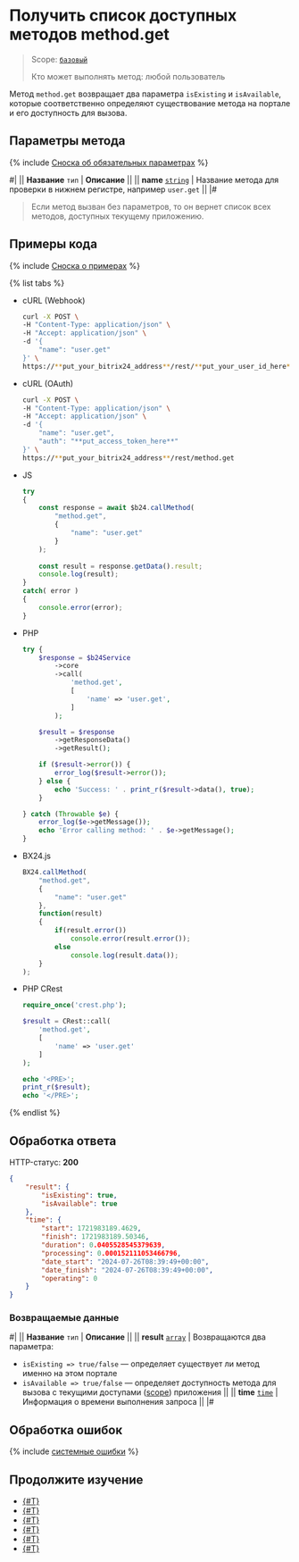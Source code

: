 # Получить список доступных методов method.get

> Scope: [`базовый`](../../scopes/permissions.md)
>
> Кто может выполнять метод: любой пользователь

Метод `method.get` возвращает два параметра `isExisting` и `isAvailable`, которые соответственно определяют существование метода на портале и его доступность для вызова.

## Параметры метода

{% include [Сноска об обязательных параметрах](../../../_includes/required.md) %}

#|
|| **Название**
`тип` | **Описание** ||
|| **name**
[`string`](../../data-types.md) | Название метода для проверки в нижнем регистре, например `user.get` ||
|#

> Если метод вызван без параметров, то он вернет список всех методов, доступных текущему приложению.

## Примеры кода

{% include [Сноска о примерах](../../../_includes/examples.md) %}

{% list tabs %}

- cURL (Webhook)

    ```bash
    curl -X POST \
    -H "Content-Type: application/json" \
    -H "Accept: application/json" \
    -d '{
        "name": "user.get"
    }' \
    https://**put_your_bitrix24_address**/rest/**put_your_user_id_here**/**put_your_webbhook_here**/method.get
    ```

- cURL (OAuth)

    ```bash
    curl -X POST \
    -H "Content-Type: application/json" \
    -H "Accept: application/json" \
    -d '{
        "name": "user.get",
        "auth": "**put_access_token_here**"
    }' \
    https://**put_your_bitrix24_address**/rest/method.get
    ```

- JS


    ```js
    try
    {
    	const response = await $b24.callMethod(
    		"method.get",
    		{
    			"name": "user.get"
    		}
    	);
    	
    	const result = response.getData().result;
    	console.log(result);
    }
    catch( error )
    {
    	console.error(error);
    }
    ```

- PHP


    ```php
    try {
        $response = $b24Service
            ->core
            ->call(
                'method.get',
                [
                    'name' => 'user.get',
                ]
            );
    
        $result = $response
            ->getResponseData()
            ->getResult();
    
        if ($result->error()) {
            error_log($result->error());
        } else {
            echo 'Success: ' . print_r($result->data(), true);
        }
    
    } catch (Throwable $e) {
        error_log($e->getMessage());
        echo 'Error calling method: ' . $e->getMessage();
    }
    ```

- BX24.js

    ```js
    BX24.callMethod(
        "method.get",
        {
            "name": "user.get"
        },
        function(result)
        {
            if(result.error())
                console.error(result.error());
            else
                console.log(result.data());
        }
    );
    ```

- PHP CRest

    ```php
    require_once('crest.php');

    $result = CRest::call(
        'method.get',
        [
            'name' => 'user.get'
        ]
    );

    echo '<PRE>';
    print_r($result);
    echo '</PRE>';
    ```

{% endlist %}

## Обработка ответа

HTTP-статус: **200**

```json
{
    "result": {
        "isExisting": true,
        "isAvailable": true
    },
    "time": {
        "start": 1721983189.4629,
        "finish": 1721983189.50346,
        "duration": 0.0405528545379639,
        "processing": 0.000152111053466796,
        "date_start": "2024-07-26T08:39:49+00:00",
        "date_finish": "2024-07-26T08:39:49+00:00",
        "operating": 0
    }
}
```

### Возвращаемые данные

#|
|| **Название**
`тип` | **Описание** ||
|| **result**
[`array`](../../data-types.md) | Возвращаются два параметра:

- `isExisting => true/false` — определяет существует ли метод именно на этом портале
- `isAvailable => true/false` — определяет доступность метода для вызова с текущими доступами ([scope](./scope.md)) приложения ||
|| **time**
[`time`](../../data-types.md) | Информация о времени выполнения запроса ||
|#

## Обработка ошибок

{% include [системные ошибки](../../../_includes/system-errors.md) %}


## Продолжите изучение

- [{#T}](./scope.md)
- [{#T}](./app-info.md)
- [{#T}](./access-name.md)
- [{#T}](./feature-get.md)
- [{#T}](./server-time.md)
- [{#T}](./methods.md)